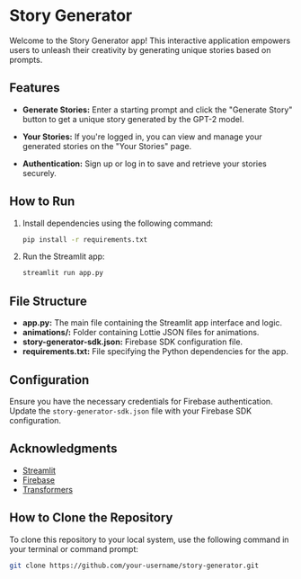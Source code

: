 # Story Generator

Welcome to the Story Generator app! This interactive application empowers users to unleash their creativity by generating unique stories based on prompts.

## Features

- **Generate Stories:** Enter a starting prompt and click the "Generate Story" button to get a unique story generated by the GPT-2 model.

- **Your Stories:** If you're logged in, you can view and manage your generated stories on the "Your Stories" page.

- **Authentication:** Sign up or log in to save and retrieve your stories securely.

## How to Run

1. Install dependencies using the following command:

    ```bash
    pip install -r requirements.txt
    ```

2. Run the Streamlit app:

    ```bash
    streamlit run app.py
    ```

## File Structure

- **app.py:** The main file containing the Streamlit app interface and logic.
- **animations/:** Folder containing Lottie JSON files for animations.
- **story-generator-sdk.json:** Firebase SDK configuration file.
- **requirements.txt:** File specifying the Python dependencies for the app.

## Configuration

Ensure you have the necessary credentials for Firebase authentication. Update the `story-generator-sdk.json` file with your Firebase SDK configuration.

## Acknowledgments

- [Streamlit](https://streamlit.io/)
- [Firebase](https://firebase.google.com/)
- [Transformers](https://huggingface.co/transformers/)

## How to Clone the Repository

To clone this repository to your local system, use the following command in your terminal or command prompt:

```bash
git clone https://github.com/your-username/story-generator.git
